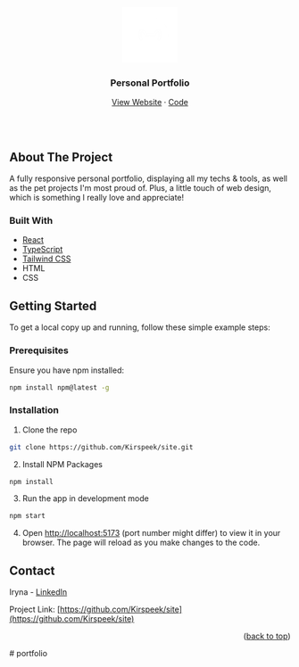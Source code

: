 <div id="top"></div>

<br />
<div align="center">
  <a href="https://www.kirspeek.dev/">
    <img src="public/assets/23.png" alt="Logo" height="100px" width="auto" >
  </a>
  
  <h3 align="center">Personal Portfolio</h3>
  <p align="center">
    <a href="https://www.kirspeek.dev/">View Website</a>
    ·
    <a href="https://github.com/Kirspeek/site">Code</a>
  </p>
</div>

<br /><br />

<!-- ABOUT THE PROJECT -->

## About The Project

<p align="center">
   <a href="https://www.kirspeek.dev/">

  </a>
</p>

A fully responsive personal portfolio, displaying all my techs & tools, as well as the pet projects I'm most proud of.
Plus, a little touch of web design, which is something I really love and appreciate!

### Built With

- [React](https://reactjs.org/)
- [TypeScript](https://www.typescriptlang.org/)
- [Tailwind CSS](https://tailwindcss.com/)
- HTML
- CSS

<!-- GETTING STARTED -->

## Getting Started

To get a local copy up and running, follow these simple example steps:

### Prerequisites

Ensure you have npm installed:

```sh
npm install npm@latest -g
```

### Installation

1. Clone the repo

```sh
git clone https://github.com/Kirspeek/site.git
```

2. Install NPM Packages

```sh
npm install
```

3. Run the app in development mode

```sh
npm start
```

4. Open [http://localhost:5173](http://localhost:5173) (port number might differ) to view it in your browser. The page will reload as you make changes to the code.

## Contact

Iryna - [LinkedIn](https://www.linkedin.com/in/irynacherepenko/)

Project Link: [https://github.com/Kirspeek/site](https://github.com/Kirspeek/site)

<p align="right">(<a href="#top">back to top</a>)</p>
# portfolio
